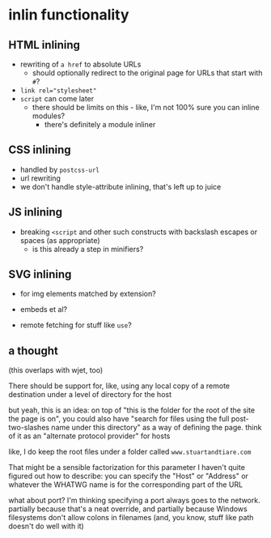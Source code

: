 # inlin functionality

## HTML inlining

- rewriting of `a href` to absolute URLs
  - should optionally redirect to the original page for URLs that start with `#`?
- `link rel="stylesheet"`
- `script` can come later
  - there should be limits on this - like, I'm not 100% sure you can inline modules?
    - there's definitely a module inliner

## CSS inlining

- handled by `postcss-url`
- url rewriting
- we don't handle style-attribute inlining, that's left up to juice

## JS inlining

- breaking `<script` and other such constructs with backslash escapes or spaces (as appropriate)
  - is this already a step in minifiers?

## SVG inlining

- for img elements matched by extension?
- embeds et al?

- remote fetching for stuff like `use`?

## a thought

(this overlaps with wjet, too)

There should be support for, like, using any local copy of a remote destination under a level of directory for the host

but yeah, this is an idea: on top of "this is the folder for the root of the site the page is on", you could also have "search for files using the full post-two-slashes name under this directory" as a way of defining the page. think of it as an "alternate protocol provider" for hosts

like, I do keep the root files under a folder called `www.stuartandtiare.com`

That might be a sensible factorization for this parameter I haven't quite figured out how to describe: you can specify the "Host" or "Address" or whatever the WHATWG name is for the corresponding part of the URL

what about port? I'm thinking specifying a port always goes to the network. partially because that's a neat override, and partially because Windows filesystems don't allow colons in filenames (and, you know, stuff like path doesn't do well with it)
